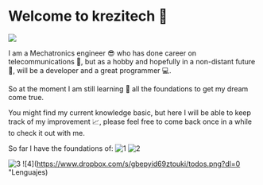 # Welcome to krezitech :wave: 

![ ](http://4.bp.blogspot.com/-fVxTHe30Hgo/TxwTO4Lm-CI/AAAAAAAAAbU/7-bDK3Yby6U/s1600/Fondochicofinalfinal.jpg "Krezitech")

I am a Mechatronics engineer :sunglasses: who has done career on telecommunications :iphone:, but as a hobby and hopefully in a non-distant future :crystal_ball:, will be a developer and a great programmer :computer:. 

So at the moment I am still learning :blue_book: all the foundations to get my dream come true.

You might find my current knowledge basic, but here I will be able to keep track of my improvement :chart_with_upwards_trend:, please feel free to come back once in a while to check it out with me.

So far I have the foundations of:
![1](https://www.dropbox.com/s/z1yf7ezl987aadk/todos.png?dl=0 "Lenguajes")
![2](https://www.dropbox.com/s/gbepyid69ztouki/todos.png?dl=0  "Lenguajes")

![3](https://www.dropbox.com/s/gbepyid69ztouki/todos.png?dl=0)
![4](https://www.dropbox.com/s/gbepyid69ztouki/todos.png?dl=0 "Lenguajes)
